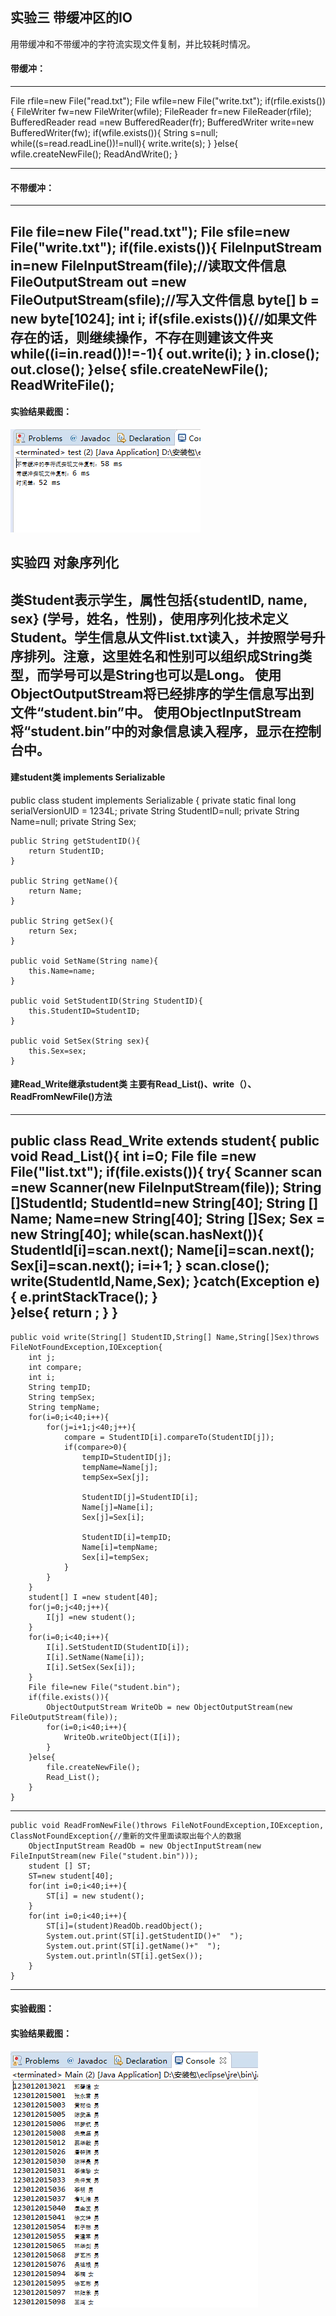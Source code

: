 ## 实验三 带缓冲区的IO


用带缓冲和不带缓冲的字符流实现文件复制，并比较耗时情况。

#### 带缓冲：
------------------------------------------
File rfile=new File("read.txt");
		File wfile=new File("write.txt");
		if(rfile.exists()){
			FileWriter fw=new FileWriter(wfile);
			FileReader fr=new FileReader(rfile);
			BufferedReader read =new BufferedReader(fr);
			BufferedWriter write=new BufferedWriter(fw);
			if(wfile.exists()){
				String s=null;
				while((s=read.readLine())!=null){
					write.write(s);
				}
			}else{
				wfile.createNewFile();
				ReadAndWrite();
			}
  
  -----------------
  #### 不带缓冲：
  -----------------------------------------
File file=new File("read.txt");
		File sfile=new File("write.txt");
		if(file.exists()){
			FileInputStream in=new FileInputStream(file);//读取文件信息
			FileOutputStream out =new FileOutputStream(sfile);//写入文件信息
			byte[] b = new byte[1024];
			int i;
			if(sfile.exists()){//如果文件存在的话，则继续操作，不存在则建该文件夹
				while((i=in.read())!=-1){
					out.write(i);
				}
				in.close();
				out.close();
			}else{
				sfile.createNewFile();
				ReadWriteFile();
  -----------

#### 实验结果截图：

![](https://github.com/123012013021/javaSpace/blob/master/IO_2/img/1.png)<br>
  
  
## 实验四 对象序列化


类Student表示学生，属性包括{studentID, name, sex} (学号，姓名，性别)，使用序列化技术定义Student。学生信息从文件list.txt读入，并按照学号升序排列。注意，这里姓名和性别可以组织成String类型，而学号可以是String也可以是Long。
使用ObjectOutputStream将已经排序的学生信息写出到文件“student.bin”中。
使用ObjectInputStream将“student.bin”中的对象信息读入程序，显示在控制台中。
----------------------------------
#### 建student类 implements Serializable
public class student implements Serializable {
	private static final long serialVersionUID = 1234L;
	private String StudentID=null;
	private String Name=null;
	private String Sex;
	
	public String getStudentID(){
		return StudentID;
	}
	
	public String getName(){
		return Name;
	} 
	
	public String getSex(){
		return Sex;
	}
	
	public void SetName(String name){
		this.Name=name;
	}
	
	public void SetStudentID(String StudentID){
		this.StudentID=StudentID;
	}
	
	public void SetSex(String sex){
		this.Sex=sex;
	}

#### 建Read_Write继承student类 主要有Read_List()、write（）、ReadFromNewFile()方法
--------------------------------------------------------
public class Read_Write extends student{
	public void Read_List(){
		int i=0;
		File file =new File("list.txt");
    	if(file.exists()){
    		try{
    			Scanner scan =new Scanner(new FileInputStream(file));
    			String []StudentId;
    			StudentId=new String[40];
    			String [] Name;
    			Name=new String[40];
    			String []Sex;
    			Sex = new String[40];
    			while(scan.hasNext()){
    				StudentId[i]=scan.next();
    				Name[i]=scan.next();
    				Sex[i]=scan.next();
    				i=i+1;
    			}
    			scan.close();
    			write(StudentId,Name,Sex);
    		}catch(Exception e){
    			e.printStackTrace();
    		}	    	
    	}else{
    		return ;
    	}
	}
---------------------------------------
    public void write(String[] StudentID,String[] Name,String[]Sex)throws FileNotFoundException,IOException{
		int j;
		int compare;
		int i;
		String tempID;
		String tempSex;
		String tempName;
		for(i=0;i<40;i++){
			for(j=i+1;j<40;j++){
				compare = StudentID[i].compareTo(StudentID[j]);
				if(compare>0){
					tempID=StudentID[j];
					tempName=Name[j];
					tempSex=Sex[j];
					
					StudentID[j]=StudentID[i];
					Name[j]=Name[i];
					Sex[j]=Sex[i];
					
					StudentID[i]=tempID;
					Name[i]=tempName;
					Sex[i]=tempSex;
				}
			}
		}
		student[] I =new student[40];
		for(j=0;j<40;j++){
			I[j] =new student();
		}
		for(i=0;i<40;i++){
			I[i].SetStudentID(StudentID[i]);
			I[i].SetName(Name[i]);
			I[i].SetSex(Sex[i]);
		}
		File file=new File("student.bin");
		if(file.exists()){
			ObjectOutputStream WriteOb = new ObjectOutputStream(new FileOutputStream(file));
			for(i=0;i<40;i++){
				WriteOb.writeObject(I[i]);
			}
        }else{
        	file.createNewFile();
        	Read_List();
        }
	}
------------------------------------------------
    public void ReadFromNewFile()throws FileNotFoundException,IOException, ClassNotFoundException{//重新的文件里面读取出每个人的数据
		ObjectInputStream ReadOb = new ObjectInputStream(new FileInputStream(new File("student.bin")));
		student [] ST;
		ST=new student[40];
		for(int i=0;i<40;i++){
			ST[i] = new student();
		}
		for(int i=0;i<40;i++){
			ST[i]=(student)ReadOb.readObject();
			System.out.print(ST[i].getStudentID()+"  ");
			System.out.print(ST[i].getName()+"  ");
			System.out.println(ST[i].getSex());
		}
	}

-----------------------------------
#### 实验截图：
#### 实验结果截图：

![](https://github.com/123012013021/javaSpace/blob/master/IO_2/img/2.png)<br>

    


